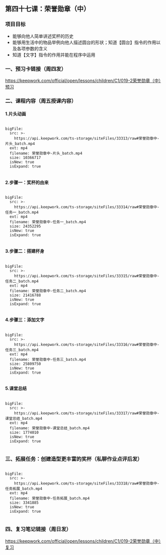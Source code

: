 

<script>  window.global.courseIdentity = 'papa_planet-8' </script>
<script src="https://qiniu-public.keepwork.com/videoProcessEvent.js"></script>

## 第四十七课：荣誉勋章（中）


### 项目目标
  - 能够向他人简单讲述奖杯的历史
  - 能够用生活中的物品举例向他人描述圆台的形状；知道【圆台】指令的作用以及各项参数的含义
  - 知道【文字】指令的作用并能在程序中运用
  
  
### 一、预习卡链接（周四发）

https://keepwork.com/official/open/lessons/children/C1/019-2荣誉勋章（中）预习

### 二、课程内容（周五授课内容）
#### 1.片头动画


 
```@BigFile

bigFile:
  src: >-
    https://api.keepwork.com/ts-storage/siteFiles/33313/raw#荣誉勋章中-片头_batch.mp4
  ext: mp4
  filename: 荣誉勋章中-片头_batch.mp4
  size: 10366717
  isNew: true
  isExpand: true
          
```



#### 2.步骤一：奖杯的由来




```@BigFile

bigFile:
  src: >-
    https://api.keepwork.com/ts-storage/siteFiles/33314/raw#荣誉勋章中-任务一_batch.mp4
  ext: mp4
  filename: 荣誉勋章中-任务一_batch.mp4
  size: 24352295
  isNew: true
  isExpand: true
          
```





 
#### 3.步骤二：搭建杯身


```@BigFile

bigFile:
  src: >-
    https://api.keepwork.com/ts-storage/siteFiles/33315/raw#荣誉勋章中-任务二_batch.mp4
  ext: mp4
  filename: 荣誉勋章中-任务二_batch.mp4
  size: 21416788
  isNew: true
  isExpand: true
          
```



#### 4.步骤三：添加文字


```@BigFile

bigFile:
  src: >-
    https://api.keepwork.com/ts-storage/siteFiles/33316/raw#荣誉勋章中-任务三_batch.mp4
  ext: mp4
  filename: 荣誉勋章中-任务三_batch.mp4
  size: 25809750
  isNew: true
  isExpand: true
          
```



#### 5.课堂总结


```@BigFile

bigFile:
  src: >-
    https://api.keepwork.com/ts-storage/siteFiles/33317/raw#荣誉勋章中-课堂总结_batch.mp4
  ext: mp4
  filename: 荣誉勋章中-课堂总结_batch.mp4
  size: 1774010
  isNew: true
  isExpand: true
          
```




### 三、拓展任务：创建造型更丰富的奖杯（私聊作业点评后发）




```@BigFile

bigFile:
  src: >-
    https://api.keepwork.com/ts-storage/siteFiles/33318/raw#荣誉勋章中-任务拓展_batch.mp4
  ext: mp4
  filename: 荣誉勋章中-任务拓展_batch.mp4
  size: 3341885
  isNew: true
  isExpand: true
          
```




### 四、复习笔记链接（周日发）


https://keepwork.com/official/open/lessons/children/C1/019-2荣誉勋章（中）复习